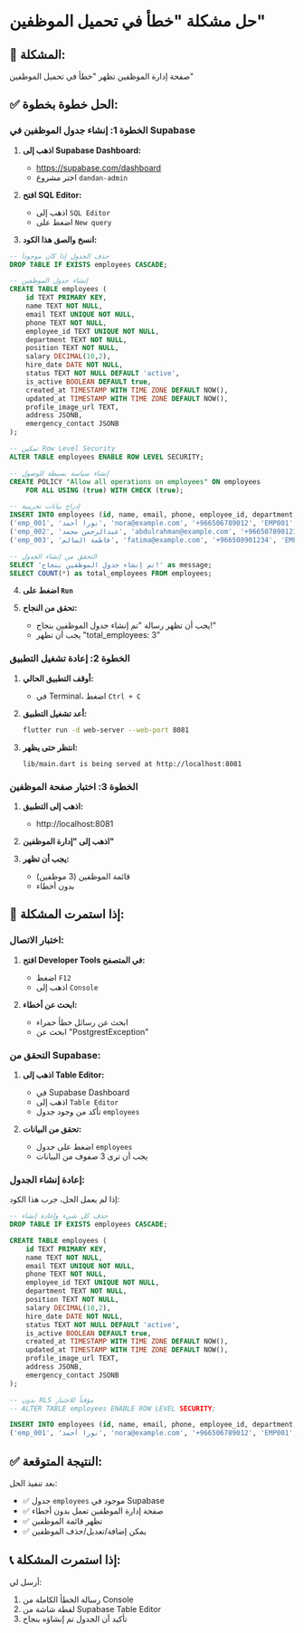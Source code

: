 # حل مشكلة "خطأ في تحميل الموظفين"

## 🚨 المشكلة:
صفحة إدارة الموظفين تظهر "خطأ في تحميل الموظفين"

## ✅ الحل خطوة بخطوة:

### الخطوة 1: إنشاء جدول الموظفين في Supabase

1. **اذهب إلى Supabase Dashboard:**
   - https://supabase.com/dashboard
   - اختر مشروع `dandan-admin`

2. **افتح SQL Editor:**
   - اذهب إلى `SQL Editor`
   - اضغط على `New query`

3. **انسخ والصق هذا الكود:**

```sql
-- حذف الجدول إذا كان موجوداً
DROP TABLE IF EXISTS employees CASCADE;

-- إنشاء جدول الموظفين
CREATE TABLE employees (
    id TEXT PRIMARY KEY,
    name TEXT NOT NULL,
    email TEXT UNIQUE NOT NULL,
    phone TEXT NOT NULL,
    employee_id TEXT UNIQUE NOT NULL,
    department TEXT NOT NULL,
    position TEXT NOT NULL,
    salary DECIMAL(10,2),
    hire_date DATE NOT NULL,
    status TEXT NOT NULL DEFAULT 'active',
    is_active BOOLEAN DEFAULT true,
    created_at TIMESTAMP WITH TIME ZONE DEFAULT NOW(),
    updated_at TIMESTAMP WITH TIME ZONE DEFAULT NOW(),
    profile_image_url TEXT,
    address JSONB,
    emergency_contact JSONB
);

-- تمكين Row Level Security
ALTER TABLE employees ENABLE ROW LEVEL SECURITY;

-- إنشاء سياسة بسيطة للوصول
CREATE POLICY "Allow all operations on employees" ON employees
    FOR ALL USING (true) WITH CHECK (true);

-- إدراج بيانات تجريبية
INSERT INTO employees (id, name, email, phone, employee_id, department, position, salary, hire_date, status, is_active) VALUES
('emp_001', 'نورا أحمد', 'nora@example.com', '+966506789012', 'EMP001', 'operations', 'مدير العمليات', 8000.00, '2024-01-15', 'active', true),
('emp_002', 'عبدالرحمن محمد', 'abdulrahman@example.com', '+966507890123', 'EMP002', 'support', 'موظف دعم', 5000.00, '2024-02-01', 'active', true),
('emp_003', 'فاطمة السالم', 'fatima@example.com', '+966508901234', 'EMP003', 'hr', 'موظف موارد بشرية', 6000.00, '2024-03-01', 'active', true);

-- التحقق من إنشاء الجدول
SELECT 'تم إنشاء جدول الموظفين بنجاح!' as message;
SELECT COUNT(*) as total_employees FROM employees;
```

4. **اضغط على `Run`**

5. **تحقق من النجاح:**
   - يجب أن تظهر رسالة "تم إنشاء جدول الموظفين بنجاح!"
   - يجب أن تظهر "total_employees: 3"

### الخطوة 2: إعادة تشغيل التطبيق

1. **أوقف التطبيق الحالي:**
   - في Terminal، اضغط `Ctrl + C`

2. **أعد تشغيل التطبيق:**
   ```bash
   flutter run -d web-server --web-port 8081
   ```

3. **انتظر حتى يظهر:**
   ```
   lib/main.dart is being served at http://localhost:8081
   ```

### الخطوة 3: اختبار صفحة الموظفين

1. **اذهب إلى التطبيق:**
   - http://localhost:8081

2. **اذهب إلى "إدارة الموظفين"**

3. **يجب أن تظهر:**
   - قائمة الموظفين (3 موظفين)
   - بدون أخطاء

## 🔧 إذا استمرت المشكلة:

### اختبار الاتصال:

1. **افتح Developer Tools في المتصفح:**
   - اضغط `F12`
   - اذهب إلى `Console`

2. **ابحث عن أخطاء:**
   - ابحث عن رسائل خطأ حمراء
   - ابحث عن "PostgrestException"

### التحقق من Supabase:

1. **اذهب إلى Table Editor:**
   - في Supabase Dashboard
   - اذهب إلى `Table Editor`
   - تأكد من وجود جدول `employees`

2. **تحقق من البيانات:**
   - اضغط على جدول `employees`
   - يجب أن ترى 3 صفوف من البيانات

### إعادة إنشاء الجدول:

إذا لم يعمل الحل، جرب هذا الكود:

```sql
-- حذف كل شيء وإعادة إنشاء
DROP TABLE IF EXISTS employees CASCADE;

CREATE TABLE employees (
    id TEXT PRIMARY KEY,
    name TEXT NOT NULL,
    email TEXT UNIQUE NOT NULL,
    phone TEXT NOT NULL,
    employee_id TEXT UNIQUE NOT NULL,
    department TEXT NOT NULL,
    position TEXT NOT NULL,
    salary DECIMAL(10,2),
    hire_date DATE NOT NULL,
    status TEXT NOT NULL DEFAULT 'active',
    is_active BOOLEAN DEFAULT true,
    created_at TIMESTAMP WITH TIME ZONE DEFAULT NOW(),
    updated_at TIMESTAMP WITH TIME ZONE DEFAULT NOW(),
    profile_image_url TEXT,
    address JSONB,
    emergency_contact JSONB
);

-- بدون RLS مؤقتاً للاختبار
-- ALTER TABLE employees ENABLE ROW LEVEL SECURITY;

INSERT INTO employees (id, name, email, phone, employee_id, department, position, salary, hire_date, status, is_active) VALUES
('emp_001', 'نورا أحمد', 'nora@example.com', '+966506789012', 'EMP001', 'operations', 'مدير العمليات', 8000.00, '2024-01-15', 'active', true);
```

## ✅ النتيجة المتوقعة:

بعد تنفيذ الحل:
- ✅ جدول `employees` موجود في Supabase
- ✅ صفحة إدارة الموظفين تعمل بدون أخطاء
- ✅ تظهر قائمة الموظفين
- ✅ يمكن إضافة/تعديل/حذف الموظفين

## 📞 إذا استمرت المشكلة:

أرسل لي:
1. رسالة الخطأ الكاملة من Console
2. لقطة شاشة من Supabase Table Editor
3. تأكيد أن الجدول تم إنشاؤه بنجاح
